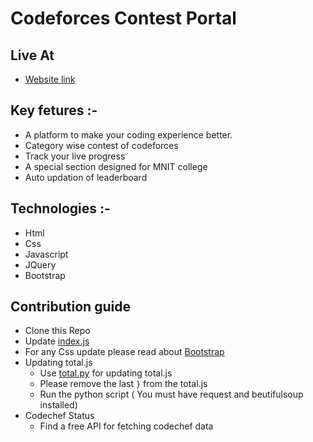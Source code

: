 # Codeforces Contest Portal

## Live At 
- [Website link](https://surya1231.github.io/Codeforces-contest/)

## Key fetures :-
- A platform to make your coding experience better.
- Category wise contest of codeforces
- Track your live progress
- A special section designed for MNIT college
- Auto updation of leaderboard
    
## Technologies :-
- Html
- Css
- Javascript
- JQuery
- Bootstrap

## Contribution guide
- Clone this Repo
- Update [index.js](index.js)
- For any Css update please read about [Bootstrap](https://getbootstrap.com/docs/4.5/getting-started/introduction/)
- Updating total.js
  - Use [total.py](total.py) for updating total.js
  - Please remove the last ``` } ``` from the total.js
  - Run the python script ( You must have request and beutifulsoup installed)
- Codechef Status
  - Find a free API for fetching codechef data